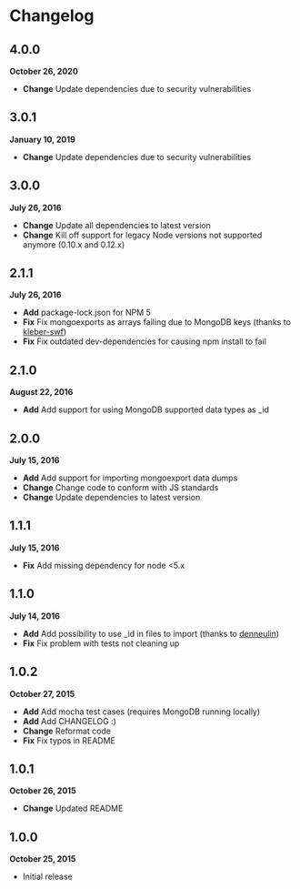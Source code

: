 # Changelog

## 4.0.0
**October 26, 2020**

* **Change** Update dependencies due to security vulnerabilities

## 3.0.1
**January 10, 2019**

* **Change** Update dependencies due to security vulnerabilities

## 3.0.0
**July 26, 2016**

* **Change** Update all dependencies to latest version
* **Change** Kill off support for legacy Node versions not supported anymore (0.10.x and 0.12.x)

## 2.1.1
**July 26, 2016**

* **Add** package-lock.json for NPM 5
* **Fix** Fix mongoexports as arrays failing due to MongoDB keys (thanks to [kleber-swf](https://github.com/kleber-swf))
* **Fix** Fix outdated dev-dependencies for causing npm install to fail

## 2.1.0
**August 22, 2016**

* **Add** Add support for using MongoDB supported data types as _id

## 2.0.0
**July 15, 2016**

* **Add** Add support for importing mongoexport data dumps
* **Change** Change code to conform with JS standards
* **Change** Update dependencies to latest version

## 1.1.1
**July 15, 2016**

* **Fix** Add missing dependency for node <5.x

## 1.1.0
**July 14, 2016**

* **Add** Add possibility to use _id in files to import (thanks to [denneulin](https://github.com/denneulin))
* **Fix** Fix problem with tests not cleaning up

## 1.0.2
**October 27, 2015**

* **Add** Add mocha test cases (requires MongoDB running locally)
* **Add** Add CHANGELOG :)
* **Change** Reformat code
* **Fix** Fix typos in README

## 1.0.1
**October 26, 2015**

* **Change** Updated README

## 1.0.0
**October 25, 2015**

* Initial release
